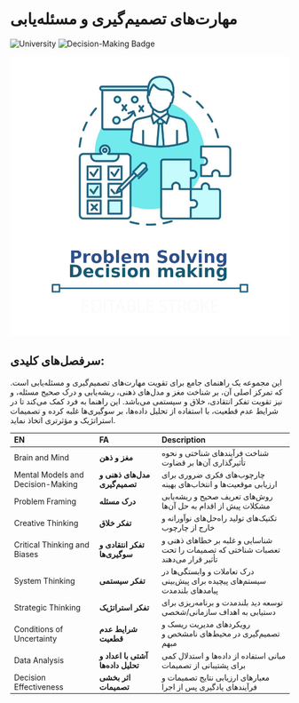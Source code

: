 # مهارت‌های تصمیم‌گیری و مسئله‌یابی
![University](https://img.shields.io/badge/University-A0332B?style=for-the-badge&logo=circuitverse&logoColor=FFFFFF)
![Decision-Making Badge](https://img.shields.io/badge/build-Skills-brightgreen?style=for-the-badge&logo=trillertv&logoColor=FFFFFF&logoSize=auto&label=Decision-Making&labelColor=%23222222&color=0077B6&link=message)

<!-- Logo image -->
<img src="../images/DM-PS logo.jpg" alt="logo"/>


## سرفصل‌های کلیدی:

این مجموعه یک راهنمای جامع برای تقویت مهارت‌های تصمیم‌گیری و مسئله‌یابی است. که تمرکز اصلی آن، بر شناخت مغز و مدل‌های ذهنی، ریشه‌یابی و درک صحیح مسئله، و نیز تقویت تفکر انتقادی، خلاق و سیستمی می‌باشد. این راهنما به فرد کمک می‌کند تا در شرایط عدم قطعیت، با استفاده از تحلیل داده‌ها، بر سوگیری‌ها غلبه کرده و تصمیمات استراتژیک و مؤثرتری اتخاذ نماید.

| EN | FA | Description |
| :--- | :--- | :--- |
| Brain and Mind | **مغز و ذهن** | شناخت فرآیندهای شناختی و نحوه تأثیرگذاری آن‌ها بر قضاوت |
| Mental Models and Decision-Making | **مدل‌های ذهنی و تصمیم‌گیری** | چارچوب‌های فکری ضروری برای ارزیابی موقعیت‌ها و انتخاب‌های بهینه |
| Problem Framing | **درک مسئله** | روش‌های تعریف صحیح و ریشه‌یابی مشکلات پیش از اقدام به حل آن‌ها |
| Creative Thinking | **تفکر خلاق** | تکنیک‌های تولید راه‌حل‌های نوآورانه و خارج از چارچوب |
| Critical Thinking and Biases | **تفکر انتقادی و سوگیری‌ها** | شناسایی و غلبه بر خطاهای ذهنی و تعصبات شناختی که تصمیمات را تحت تأثیر قرار می‌دهند |
| System Thinking | **تفکر سیستمی** | درک تعاملات و وابستگی‌ها در سیستم‌های پیچیده برای پیش‌بینی پیامدهای بلندمدت |
| Strategic Thinking | **تفکر استراتژیک** | توسعه دید بلندمدت و برنامه‌ریزی برای دستیابی به اهداف سازمانی/شخصی |
| Conditions of Uncertainty | **شرایط عدم قطعیت** | رویکردهای مدیریت ریسک و تصمیم‌گیری در محیط‌های نامشخص و مبهم |
| Data Analysis | **آشتی با اعداد و تحلیل داده‌ها** | مبانی استفاده از داده‌ها و استدلال کمی برای پشتیبانی از تصمیمات |
| Decision Effectiveness | **اثر بخشی تصمیمات** | معیارهای ارزیابی نتایج تصمیمات و فرآیندهای یادگیری پس از اجرا |
